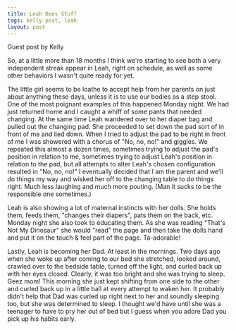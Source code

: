 ```yaml
---
title: Leah Does Stuff
tags: kelly post, leah
layout: post
---
```

Guest post by Kelly

 

So, at a little more than 18 months I think we're starting to see both a very independent streak appear in Leah, right on schedule, as well as some other behaviors I wasn't quite ready for yet.

 

The little girl seems to be loathe to accept help from her parents on just about anything these days, unless it is to use our bodies as a step stool.  One of the most poignant examples of this happened Monday night.  We had just returned home and I caught a whiff of some pants that needed changing.  At the same time Leah wandered over to her diaper bag and pulled out the changing pad.  She proceeded to set down the pad sort of in front of me and lied down.  When I tried to adjust the pad to be right in front of me I was showered with a chorus of "No, no, no!" and giggles.  We repeated this almost a dozen times, sometimes trying to adjust the pad's position in relation to me, sometimes trying to adjust Leah's position in relation to the pad, but all attempts to alter Leah's chosen configuration resulted in "No, no, no!"  I eventually decided that I am the parent and we'll do things my way and wisked her off to the changing table to do things right.  Much less laughing and much more pouting.  (Man it sucks to be the responsible one sometimes.)

 

Leah is also showing a lot of maternal instincts with her dolls.  She holds them, feeds them, "changes their diapers", pats them on the back, etc.  Monday night she also took to educating them.  As she was reading "That's Not My Dinosaur" she would "read" the page and then take the dolls hand and put it on the touch & feel part of the page.  Ta-adorable!

 

Lastly, Leah is becoming her Dad.  At least in the mornings.  Two days ago when she woke up after coming to our bed she stretched, looked around, crawled over to the bedside table, turned off the light, and curled back up with her eyes closed.  Clearly, it was too bright and she was trying to sleep.  Geez mom!  This morning she just kept shifting from one side to the other and curled back up in a little ball at every attempt to waken her.  It probably didn't help that Dad was curled up right next to her and soundly sleeping too, but she was determined to sleep.  I thought we'd have until she was a teenager to have to pry her out of bed but I guess when you adore Dad you pick up his habits early.
